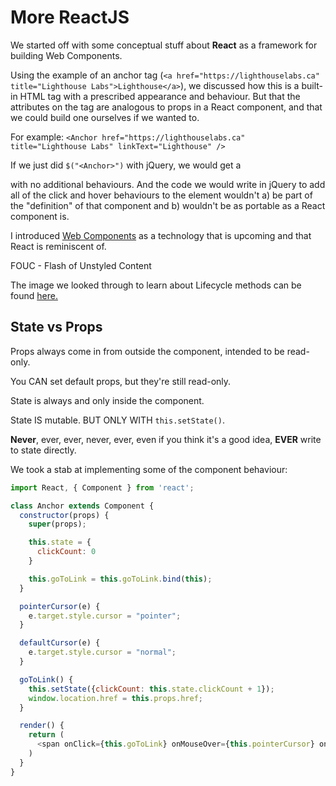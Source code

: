 # More ReactJS

We started off with some conceptual stuff about **React** as a framework for building Web Components.

Using the example of an anchor tag (`<a href="https://lighthouselabs.ca" title="Lighthouse Labs">Lighthouse</a>`), we discussed how this is a built-in HTML tag with a prescribed appearance and behaviour. But that the attributes on the <a> tag are analogous to props in a React component, and that we could build one ourselves if we wanted to.

For example: `<Anchor href="https://lighthouselabs.ca" title="Lighthouse Labs" linkText="Lighthouse" />`

If we just did `$("<Anchor>")` with jQuery, we would get a <div> with no additional behaviours. And the code we would write in jQuery to add all of the click and hover behaviours to the element wouldn't a) be part of the "definition" of that component and b) wouldn't be as portable as a React component is.

I introduced [Web Components](https://developer.mozilla.org/en-US/docs/Web/Web_Components) as a technology that is upcoming and that React is reminiscent of.

FOUC - Flash of Unstyled Content

The image we looked through to learn about Lifecycle methods can be found [here.](https://i.imgur.com/Kiec7S6.png)

## State vs Props

Props always come in from outside the component, intended to be read-only.

You CAN set default props, but they're still read-only.

State is always and only inside the component.

State IS mutable. BUT ONLY WITH `this.setState()`.

**Never**, ever, ever, never, ever, even if you think it's a good idea, **EVER** write to state directly.

We took a stab at implementing some of the <Anchor> component behaviour:
```javascript
import React, { Component } from 'react';

class Anchor extends Component {
  constructor(props) {
    super(props);

    this.state = {
      clickCount: 0
    }

    this.goToLink = this.goToLink.bind(this);
  }

  pointerCursor(e) {
    e.target.style.cursor = "pointer";
  }

  defaultCursor(e) {
    e.target.style.cursor = "normal";
  }

  goToLink() {
    this.setState({clickCount: this.state.clickCount + 1});
    window.location.href = this.props.href;
  }

  render() {
    return (
      <span onClick={this.goToLink} onMouseOver={this.pointerCursor} onMouseOut={this.defaultCursor} style={{color: blue; textDecoration: underline;}}>{this.props.linkText}</span>
    )
  }
}
```